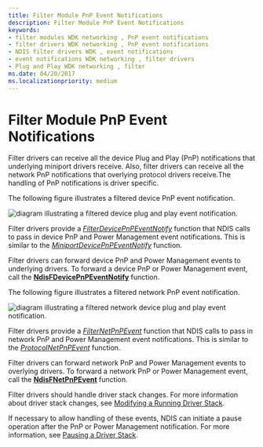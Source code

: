 ```yaml
---
title: Filter Module PnP Event Notifications
description: Filter Module PnP Event Notifications
keywords:
- filter modules WDK networking , PnP event notifications
- filter drivers WDK networking , PnP event notifications
- NDIS filter drivers WDK , event notifications
- event notifications WDK networking , filter drivers
- Plug and Play WDK networking , filter
ms.date: 04/20/2017
ms.localizationpriority: medium
---
```


# Filter Module PnP Event Notifications





Filter drivers can receive all the device Plug and Play (PnP) notifications that underlying miniport drivers receive. Also, filter drivers can receive all the network PnP notifications that overlying protocol drivers receive.The handling of PnP notifications is driver specific.

The following figure illustrates a filtered device PnP event notification.

![diagram illustrating a filtered device plug and play event notification.](images/pnpeventfilter.png)

Filter drivers provide a [*FilterDevicePnPEventNotify*](/windows-hardware/drivers/ddi/ndis/nc-ndis-filter_device_pnp_event_notify) function that NDIS calls to pass in device PnP and Power Management event notifications. This is similar to the [*MiniportDevicePnPEventNotify*](/windows-hardware/drivers/ddi/ndis/nc-ndis-miniport_device_pnp_event_notify) function.

Filter drivers can forward device PnP and Power Management events to underlying drivers. To forward a device PnP or Power Management event, call the [**NdisFDevicePnPEventNotify**](/windows-hardware/drivers/ddi/ndis/nf-ndis-ndisfdevicepnpeventnotify) function.

The following figure illustrates a filtered network PnP event notification.

![diagram illustrating a filtered network device plug and play event notification.](images/netpnpeventfilter.png)

Filter drivers provide a [*FilterNetPnPEvent*](/windows-hardware/drivers/ddi/ndis/nc-ndis-filter_net_pnp_event) function that NDIS calls to pass in network PnP and Power Management event notifications. This is similar to the [*ProtocolNetPnPEvent*](/windows-hardware/drivers/ddi/ndis/nc-ndis-protocol_net_pnp_event) function.

Filter drivers can forward network PnP and Power Management events to overlying drivers. To forward a network PnP or Power Management event, call the [**NdisFNetPnPEvent**](/windows-hardware/drivers/ddi/ndis/nf-ndis-ndisfnetpnpevent) function.

Filter drivers should handle driver stack changes. For more information about driver stack changes, see [Modifying a Running Driver Stack](modifying-a-running-driver-stack.md).

If necessary to allow handling of these events, NDIS can initiate a pause operation after the PnP or Power Management notification. For more information, see [Pausing a Driver Stack](pausing-a-driver-stack.md).

 

